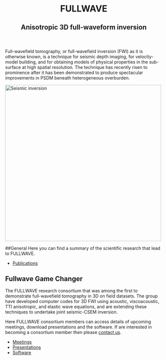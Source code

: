 <link href="http://kevinburke.bitbucket.org/markdowncss/markdown.css" rel="stylesheet"></link>

<div id="header_wrap" class="outer">
  <header class="inner">
    <h1 id="project_title">FULLWAVE</h1>
    <h2 id="project_tagline">Anisotropic 3D full-waveform inversion</h2>
  </header>
</div>

Full-wavefield tomography, or full-wavefield inversion (FWI) as it is otherwise known, is a technique for seismic depth imaging, for velocity-model building, and for obtaining models of physical properties in the sub-surface at high spatial resolution. The technique has recently risen to prominence after it has been demonstrated to produce spectacular improvements in PSDM beneath heterogeneous overburden.

<img src="http://www3.imperial.ac.uk/pls/portallive/docs/1/72257905.PNG"
alt="Seismic inversion" style="width: 500px;"/>

##General
Here you can find a summary of the scientific research that lead to FULLWAVE.

* [Publications](http://www.imperial.ac.uk/AP/faces/pages/read/Publications.jsp?person=m.warner&_adf.ctrl-state=17nr2sa1b1_7&_afrLoop=956324163941718&_afrWindowMode=0&Adf-Window-Id=w1)

## Fullwave Game Changer
The FULLWAVE research consortium that was among the first to demonstrate full-wavefield tomography in 3D on field datasets. The group have developed computer codes for 3D FWI using acoustic, viscoacoustic, TTI anisotropic, and elastic wave equations, and are extending these techniques to undertake joint seismic-CSEM inversion.

Here FULLWAVE consortium members can access details of upcoming meetings, download presentations and the software. If are interested in becoming a consortium member then please [contact us](contacts.html).

* [Meetings]()
* [Presentations]()
* [Software]()